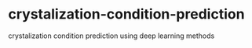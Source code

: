 # crystalization-condition-prediction
crystalization condition prediction using deep learning methods
